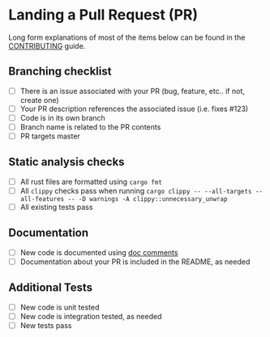 # Landing a Pull Request (PR)

Long form explanations of most of the items below can be found in the [CONTRIBUTING](https://github.com/epi052/feroxbuster/blob/master/CONTRIBUTING.md) guide.

## Branching checklist
- [ ] There is an issue associated with your PR (bug, feature, etc.. if not, create one)
- [ ] Your PR description references the associated issue (i.e. fixes #123)
- [ ] Code is in its own branch
- [ ] Branch name is related to the PR contents
- [ ] PR targets master

## Static analysis checks
- [ ] All rust files are formatted using `cargo fmt`
- [ ] All `clippy` checks pass when running `cargo clippy -- --all-targets --all-features -- -D warnings -A clippy::unnecessary_unwrap`
- [ ] All existing tests pass

## Documentation
- [ ] New code is documented using [doc comments](https://doc.rust-lang.org/stable/rust-by-example/meta/doc.html)
- [ ] Documentation about your PR is included in the README, as needed

## Additional Tests
- [ ] New code is unit tested
- [ ] New code is integration tested, as needed
- [ ] New tests pass
